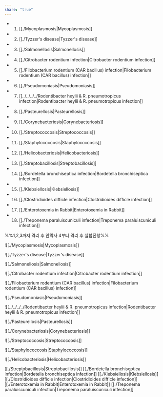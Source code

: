 ```yaml
---
share: "true"
---
```

- 1. [[./Mycoplasmosis|Mycoplasmosis]]
- 2. [[./Tyzzer's disease|Tyzzer's disease]]
- 3. [[./Salmonellosis|Salmonellosis]]
- 4. [[./Citrobacter rodentium infection|Citrobacter rodentium infection]]
- 5. [[./Filobacterium rodentium (CAR bacillus) infection|Filobacterium rodentium (CAR bacillus) infection]]
- 6. [[./Pseudomoniasis|Pseudomoniasis]]
- 7. [[../../../../Rodentibacter heylii & R. pneumotropicus infection|Rodentibacter heylii & R. pneumotropicus infection]]
- 8. [[./Pasteurellosis|Pasteurellosis]]
- 9. [[./Corynebacteriosis|Corynebacteriosis]]
- 10. [[./Streptococcosis|Streptococcosis]]
- 11. [[./Staphylococcosis|Staphylococcosis]]
- 12. [[./Helicobacteriosis|Helicobacteriosis]]
- 13. [[./Streptobacillosis|Streptobacillosis]]
- 14. [[./Bordetella bronchiseptica infection|Bordetella bronchiseptica infection]]
- 15. [[./Klebsiellosis|Klebsiellosis]]
- 16. [[./Clostridioides difficle infection|Clostridioides difficle infection]]
- 17. [[./Enterotoxemia in Rabbit|Enterotoxemia in Rabbit]]
- 18. [[./Treponema paraluiscuniculi infection|Treponema paraluiscuniculi infection]]


%%1,2,3까지 격리 후 안락사
4부터 격리 후 실험진행%%

![[./Mycoplasmosis|Mycoplasmosis]]

![[./Tyzzer's disease|Tyzzer's disease]]

![[./Salmonellosis|Salmonellosis]]

![[./Citrobacter rodentium infection|Citrobacter rodentium infection]]

![[./Filobacterium rodentium (CAR bacillus) infection|Filobacterium rodentium (CAR bacillus) infection]]

![[./Pseudomoniasis|Pseudomoniasis]]

![[../../../../Rodentibacter heylii & R. pneumotropicus infection|Rodentibacter heylii & R. pneumotropicus infection]]

![[./Pasteurellosis|Pasteurellosis]]

![[./Corynebacteriosis|Corynebacteriosis]]

![[./Streptococcosis|Streptococcosis]]

![[./Staphylococcosis|Staphylococcosis]]

![[./Helicobacteriosis|Helicobacteriosis]]

[[./Streptobacillosis|Streptobacillosis]]
[[./Bordetella bronchiseptica infection|Bordetella bronchiseptica infection]]
[[./Klebsiellosis|Klebsiellosis]]
[[./Clostridioides difficle infection|Clostridioides difficle infection]]
[[./Enterotoxemia in Rabbit|Enterotoxemia in Rabbit]]
[[./Treponema paraluiscuniculi infection|Treponema paraluiscuniculi infection]]
